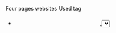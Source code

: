 Four pages websites
Used tag
 <section>
 <div>
 <nav>
 <ul>
 <li>
 <a>
 <link>
 <h1>
 <h3>
 <h4>
 <b>
 <i>
 <u>
 <header>
 <p>
 <figure>
 <figurecaption>
 <aside>
 <address>
 <image>
 <select>
 <radio>
 <checklist>
 <flexbox>
 <form>
 <table>
 <bootstrap>
 gifs
 inline style
 internal style
 external style
